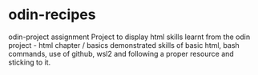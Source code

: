 # odin-recipes
odin-project assignment
Project to display html skills learnt from the odin project - html chapter / basics
demonstrated skills of basic html, bash commands, use of github, wsl2 and following a proper resource and sticking to it.
